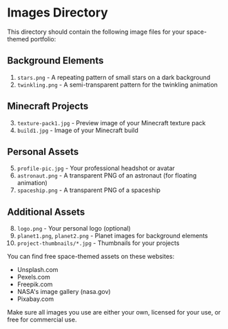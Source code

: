 # Images Directory

This directory should contain the following image files for your space-themed portfolio:

## Background Elements
1. `stars.png` - A repeating pattern of small stars on a dark background
2. `twinkling.png` - A semi-transparent pattern for the twinkling animation

## Minecraft Projects
3. `texture-pack1.jpg` - Preview image of your Minecraft texture pack
4. `build1.jpg` - Image of your Minecraft build

## Personal Assets
5. `profile-pic.jpg` - Your professional headshot or avatar
6. `astronaut.png` - A transparent PNG of an astronaut (for floating animation)
7. `spaceship.png` - A transparent PNG of a spaceship

## Additional Assets
8. `logo.png` - Your personal logo (optional)
9. `planet1.png`, `planet2.png` - Planet images for background elements
10. `project-thumbnails/*.jpg` - Thumbnails for your projects

You can find free space-themed assets on these websites:
- Unsplash.com
- Pexels.com
- Freepik.com
- NASA's image gallery (nasa.gov)
- Pixabay.com

Make sure all images you use are either your own, licensed for your use, or free for commercial use.

